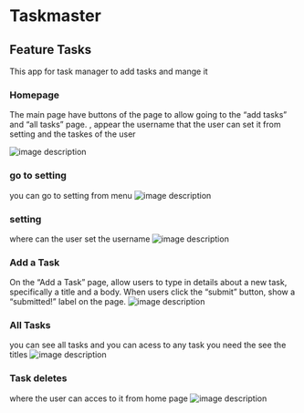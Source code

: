 # Taskmaster
## Feature Tasks
This app for task manager to add tasks and mange it
### Homepage
The main page  have  buttons of the page to allow going to the “add tasks” and “all tasks” page.
, appear the username that the user can set it from setting
and the taskes of the user

![image description](screenshots/home.png)
### go to setting 
you can go to setting from menu
![image description](screenshots/main_s.png)
### setting
where can the user set the username
![image description](screenshots/seting.png)
### Add a Task
On the “Add a Task” page, allow users to type in details about a new task, specifically a title and a body. When users click the “submit” button, show a “submitted!” label on the page.
![image description](screenshots/ander3.png)

### All Tasks

you can see all tasks and you can acess to any task you need the see the titles 
![image description](screenshots/allTasks.png)
### Task deletes 
where the user can acces to it from home page
![image description](screenshots/task_d.png)
